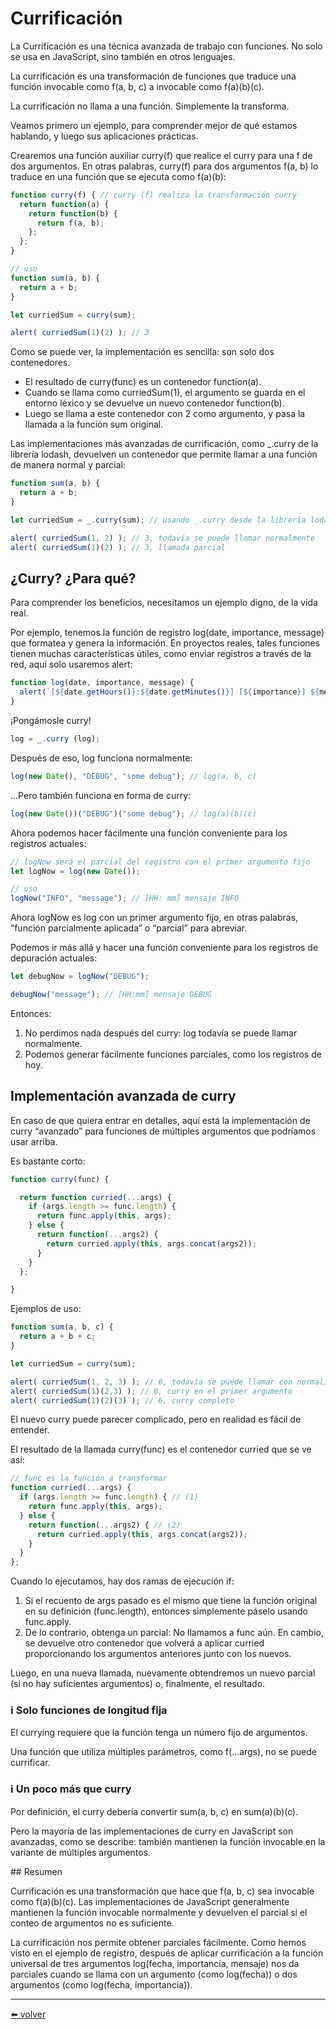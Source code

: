 # Currificación

La Currificación es una técnica avanzada de trabajo con funciones. No solo se usa en JavaScript, sino también en otros lenguajes.

La currificación es una transformación de funciones que traduce una función invocable como f(a, b, c) a invocable como f(a)(b)(c).

La currificación no llama a una función. Simplemente la transforma.

Veamos primero un ejemplo, para comprender mejor de qué estamos hablando, y luego sus aplicaciones prácticas.

Crearemos una función auxiliar curry(f) que realice el curry para una f de dos argumentos. En otras palabras, curry(f) para dos argumentos f(a, b) lo traduce en una función que se ejecuta como f(a)(b):

````js
function curry(f) { // curry (f) realiza la transformación curry
  return function(a) {
    return function(b) {
      return f(a, b);
    };
  };
}

// uso
function sum(a, b) {
  return a + b;
}

let curriedSum = curry(sum);

alert( curriedSum(1)(2) ); // 3
````

Como se puede ver, la implementación es sencilla: son solo dos contenedores.

* El resultado de curry(func) es un contenedor function(a).
* Cuando se llama como curriedSum(1), el argumento se guarda en el entorno léxico y se devuelve un nuevo contenedor function(b).
* Luego se llama a este contenedor con 2 como argumento, y pasa la llamada a la función sum original.

Las implementaciones más avanzadas de currificación, como _.curry de la librería lodash, devuelven un contenedor que permite llamar a una función de manera normal y parcial:

````js
function sum(a, b) {
  return a + b;
}

let curriedSum = _.curry(sum); // usando _.curry desde la librería lodash

alert( curriedSum(1, 2) ); // 3, todavía se puede llamar normalmente
alert( curriedSum(1)(2) ); // 3, llamada parcial
````

## ¿Curry? ¿Para qué?

Para comprender los beneficios, necesitamos un ejemplo digno, de la vida real.

Por ejemplo, tenemos la función de registro log(date, importance, message) que formatea y genera la información. En proyectos reales, tales funciones tienen muchas características útiles, como enviar registros a través de la red, aquí solo usaremos alert:

````js
function log(date, importance, message) {
  alert(`[${date.getHours()}:${date.getMinutes()}] [${importance}] ${message}`);
}
````

¡Pongámosle curry!

````js
log = _.curry (log);
````

Después de eso, log funciona normalmente:

````js
log(new Date(), "DEBUG", "some debug"); // log(a, b, c)
````

…Pero también funciona en forma de curry:

````js
log(new Date())("DEBUG")("some debug"); // log(a)(b)(c)
````

Ahora podemos hacer fácilmente una función conveniente para los registros actuales:

````js
// logNow será el parcial del registro con el primer argumento fijo
let logNow = log(new Date());

// uso
logNow("INFO", "message"); // [HH: mm] mensaje INFO
````

Ahora logNow es log con un primer argumento fijo, en otras palabras, “función parcialmente aplicada” o “parcial” para abreviar.

Podemos ir más allá y hacer una función conveniente para los registros de depuración actuales:

````js
let debugNow = logNow("DEBUG");

debugNow("message"); // [HH:mm] mensaje DEBUG
````

Entonces:

1.  No perdimos nada después del curry: log todavía se puede llamar normalmente.
2.  Podemos generar fácilmente funciones parciales, como los registros de hoy.

## Implementación avanzada de curry

En caso de que quiera entrar en detalles, aquí está la implementación de curry “avanzado” para funciones de múltiples argumentos que podríamos usar arriba.

Es bastante corto:

````js
function curry(func) {

  return function curried(...args) {
    if (args.length >= func.length) {
      return func.apply(this, args);
    } else {
      return function(...args2) {
        return curried.apply(this, args.concat(args2));
      }
    }
  };

}
````

Ejemplos de uso:

````js
function sum(a, b, c) {
  return a + b + c;
}

let curriedSum = curry(sum);

alert( curriedSum(1, 2, 3) ); // 6, todavía se puede llamar con normalidad
alert( curriedSum(1)(2,3) ); // 6, curry en el primer argumento
alert( curriedSum(1)(2)(3) ); // 6, curry completo
````

El nuevo curry puede parecer complicado, pero en realidad es fácil de entender.

El resultado de la llamada curry(func) es el contenedor curried que se ve así:

````js
// func es la función a transformar
function curried(...args) {
  if (args.length >= func.length) { // (1)
    return func.apply(this, args);
  } else {
    return function(...args2) { // (2)
      return curried.apply(this, args.concat(args2));
    }
  }
};
````

Cuando lo ejecutamos, hay dos ramas de ejecución if:

1.  Si el recuento de args pasado es el mismo que tiene la función original en su definición (func.length), entonces simplemente páselo usando func.apply.
2.  De lo contrario, obtenga un parcial: No llamamos a func aún. En cambio, se devuelve otro contenedor que volverá a aplicar curried proporcionando los argumentos anteriores junto con los nuevos.

Luego, en una nueva llamada, nuevamente obtendremos un nuevo parcial (si no hay suficientes argumentos) o, finalmente, el resultado.

### ℹ️ Solo funciones de longitud fija
El currying requiere que la función tenga un número fijo de argumentos.

Una función que utiliza múltiples parámetros, como f(...args), no se puede currificar.

### ℹ️ Un poco más que curry
Por definición, el curry debería convertir sum(a, b, c) en sum(a)(b)(c).

Pero la mayoría de las implementaciones de curry en JavaScript son avanzadas, como se describe: también mantienen la función invocable en la variante de múltiples argumentos.

## Resumen

Currificación es una transformación que hace que f(a, b, c) sea invocable como f(a)(b)(c). Las implementaciones de JavaScript generalmente mantienen la función invocable normalmente y devuelven el parcial si el conteo de argumentos no es suficiente.

La currificación nos permite obtener parciales fácilmente. Como hemos visto en el ejemplo de registro, después de aplicar currificación a la función universal de tres argumentos log(fecha, importancia, mensaje) nos da parciales cuando se llama con un argumento (como log(fecha)) o dos argumentos (como log(fecha, importancia)).

---
[⬅️ volver](https://github.com/VictorHugoAguilar/javascript-interview-questions-explained/blob/main/theory/js-misc/readme.md)
